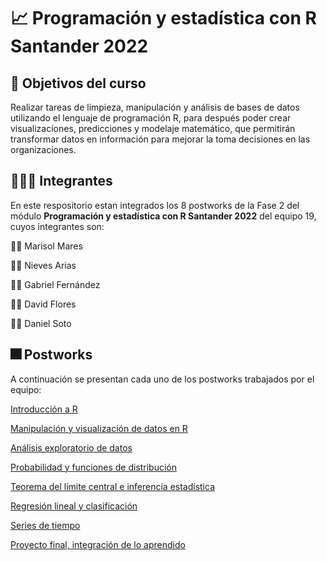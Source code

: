 # 📈 Programación y estadística con R Santander 2022

## 🎯 Objetivos del curso

Realizar tareas de limpieza, manipulación y análisis de bases de datos utilizando el lenguaje de programación R, para después poder crear visualizaciones, predicciones y modelaje matemático, que permitirán transformar datos en información para mejorar la toma decisiones en las organizaciones.

## 🧑‍🤝‍🧑 Integrantes

En este respositorio estan integrados los 8 postworks de la Fase 2 del módulo **Programación y estadística con R Santander 2022** del equipo 19, cuyos integrantes son: 

👷‍♀️ Marisol Mares

👩‍🔬 Nieves Arias

👨‍💻 Gabriel Fernández

👨‍🏫 David Flores

👨‍💼 Daniel Soto

## 🎆 Postworks

A continuación se presentan cada uno de los postworks trabajados por el equipo:

[Introducción a R](https://github.com/BeduEquipo19/Postworks/tree/main/Sesion1)

[Manipulación y visualización de datos en R](https://github.com/BeduEquipo19/Postworks/tree/main/Sesion2)

[Análisis exploratorio de datos](https://github.com/BeduEquipo19/Postworks/tree/main/Sesion3)

[Probabilidad y funciones de distribución](https://github.com/BeduEquipo19/Postworks/tree/main/Sesion4)

[Teorema del límite central e inferencia estadística](https://github.com/BeduEquipo19/Postworks/tree/main/Sesion5)

[Regresión lineal y clasificación](https://github.com/BeduEquipo19/Postworks/tree/main/Sesion6)

[Series de tiempo](https://github.com/BeduEquipo19/Postworks/tree/main/Sesion7)

[Proyecto final, integración de lo aprendido](https://github.com/BeduEquipo19/Postworks/tree/main/Sesion1)
